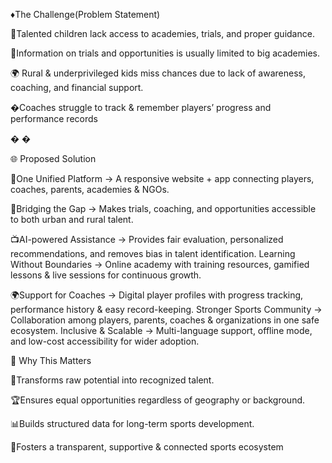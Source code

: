 ♦The Challenge(Problem Statement)

 
 🎯Talented children lack access to academies, trials, and proper guidance.
 
 
 📢Information on trials and opportunities is usually limited to big academies.
 
 🌍 Rural & underprivileged kids miss chances due to lack of awareness, coaching, and financial 
support.   

�Coaches struggle to track & remember players’ progress and performance records




�
�



🌐 Proposed Solution
 

 
 🎯One Unified Platform → A responsive website + app connecting players, coaches, parents, academies & NGOs.


 🤖Bridging the Gap → Makes trials, coaching, and opportunities accessible to both urban and rural talent.

 
 
 📺AI-powered Assistance → Provides fair evaluation, personalized recommendations, and removes bias in talent identification.
 Learning Without Boundaries → Online academy with training resources, gamified lessons & live sessions for continuous growth.
 
 

 
 🌍Support for Coaches → Digital player profiles with progress tracking, performance history & easy record-keeping.
 Stronger Sports Community → Collaboration among players, parents, coaches & organizations in one safe ecosystem.
 Inclusive & Scalable → Multi-language support, offline mode, and low-cost accessibility for wider adoption.
 
 
 
 🔹 Why This Matters
 
 
 🚀Transforms raw potential into recognized talent.
 
 
 🏆Ensures equal opportunities regardless of geography or background.
 
 
 📊Builds structured data for long-term sports development.
 
 
 🤝Fosters a transparent, supportive & connected sports ecosystem
